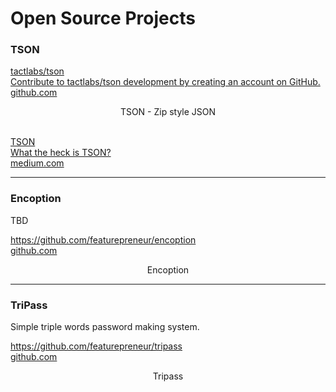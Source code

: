 # Open Source Projects

### TSON


[tactlabs/tson  <br>
Contribute to tactlabs/tson development by creating an account on GitHub.  <br>
github.com](https://github.com/tactlabs/tson)
<center>TSON - Zip style JSON</center>

<br>

[TSON  <br>
What the heck is TSON?  <br>
medium.com](https://medium.com/featurepreneur/tson-e5609bf6e2d7)

___

### Encoption
TBD

[https://github.com/featurepreneur/encoption  <br>
github.com](https://github.com/featurepreneur/encoption)
<center>Encoption</center>

___

### TriPass
Simple triple words password making system.

[https://github.com/featurepreneur/tripass <br>
github.com](https://github.com/featurepreneur/tripass)
<center>Tripass</center>
​

​

